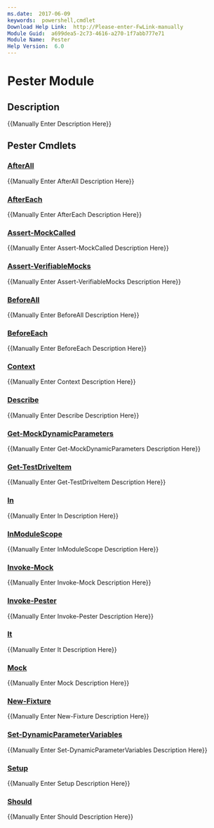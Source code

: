 ```yaml
---
ms.date:  2017-06-09
keywords:  powershell,cmdlet
Download Help Link:  http://Please-enter-FwLink-manually
Module Guid:  a699dea5-2c73-4616-a270-1f7abb777e71
Module Name:  Pester
Help Version:  6.0
---
```


# Pester Module
## Description
{{Manually Enter Description Here}}

## Pester Cmdlets
### [AfterAll](afterall.md)
{{Manually Enter AfterAll Description Here}}

### [AfterEach](aftereach.md)
{{Manually Enter AfterEach Description Here}}

### [Assert-MockCalled](assert-mockcalled.md)
{{Manually Enter Assert-MockCalled Description Here}}

### [Assert-VerifiableMocks](assert-verifiablemocks.md)
{{Manually Enter Assert-VerifiableMocks Description Here}}

### [BeforeAll](beforeall.md)
{{Manually Enter BeforeAll Description Here}}

### [BeforeEach](beforeeach.md)
{{Manually Enter BeforeEach Description Here}}

### [Context](context.md)
{{Manually Enter Context Description Here}}

### [Describe](describe.md)
{{Manually Enter Describe Description Here}}

### [Get-MockDynamicParameters](get-mockdynamicparameters.md)
{{Manually Enter Get-MockDynamicParameters Description Here}}

### [Get-TestDriveItem](get-testdriveitem.md)
{{Manually Enter Get-TestDriveItem Description Here}}

### [In](in.md)
{{Manually Enter In Description Here}}

### [InModuleScope](inmodulescope.md)
{{Manually Enter InModuleScope Description Here}}

### [Invoke-Mock](invoke-mock.md)
{{Manually Enter Invoke-Mock Description Here}}

### [Invoke-Pester](invoke-pester.md)
{{Manually Enter Invoke-Pester Description Here}}

### [It](it.md)
{{Manually Enter It Description Here}}

### [Mock](mock.md)
{{Manually Enter Mock Description Here}}

### [New-Fixture](new-fixture.md)
{{Manually Enter New-Fixture Description Here}}

### [Set-DynamicParameterVariables](set-dynamicparametervariables.md)
{{Manually Enter Set-DynamicParameterVariables Description Here}}

### [Setup](setup.md)
{{Manually Enter Setup Description Here}}

### [Should](should.md)
{{Manually Enter Should Description Here}}

